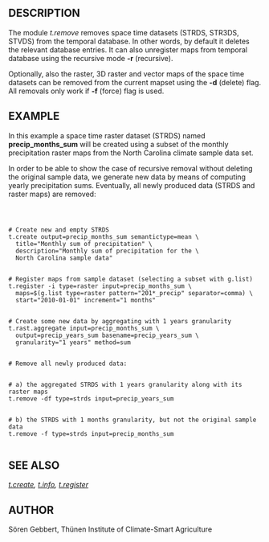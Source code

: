 
## DESCRIPTION

The module *t.remove* removes space time datasets (STRDS, STR3DS,
STVDS) from the temporal database. In other words, by default it deletes
the relevant database entries. It can also unregister maps from temporal
database using the recursive mode **-r** (recursive).

Optionally, also the raster, 3D raster and vector maps of the space time
datasets can be removed from the current mapset using the **-d** (delete)
flag.
All removals only work if **-f** (force) flag is used.

## EXAMPLE

In this example a space time raster dataset (STRDS) named
**precip\_months\_sum** will be created using a subset of the monthly
precipitation raster maps from the North Carolina climate sample data set.

In order to be able to show the case of recursive removal without deleting
the original sample data, we generate new data by means of computing
yearly precipitation sums. Eventually, all newly produced data (STRDS and
raster maps) are removed:

```



# Create new and empty STRDS
t.create output=precip_months_sum semantictype=mean \
  title="Monthly sum of precipitation" \
  description="Monthly sum of precipitation for the \
  North Carolina sample data"


# Register maps from sample dataset (selecting a subset with g.list)
t.register -i type=raster input=precip_months_sum \
  maps=$(g.list type=raster pattern="201*_precip" separator=comma) \
  start="2010-01-01" increment="1 months"


# Create some new data by aggregating with 1 years granularity
t.rast.aggregate input=precip_months_sum \
  output=precip_years_sum basename=precip_years_sum \
  granularity="1 years" method=sum


# Remove all newly produced data:


# a) the aggregated STRDS with 1 years granularity along with its raster maps
t.remove -df type=strds input=precip_years_sum


# b) the STRDS with 1 months granularity, but not the original sample data
t.remove -f type=strds input=precip_months_sum


```

## SEE ALSO

*[t.create](t.create.html),
[t.info](t.info.html),
[t.register](t.register.html)*

## AUTHOR

Sören Gebbert, Thünen Institute of Climate-Smart Agriculture
